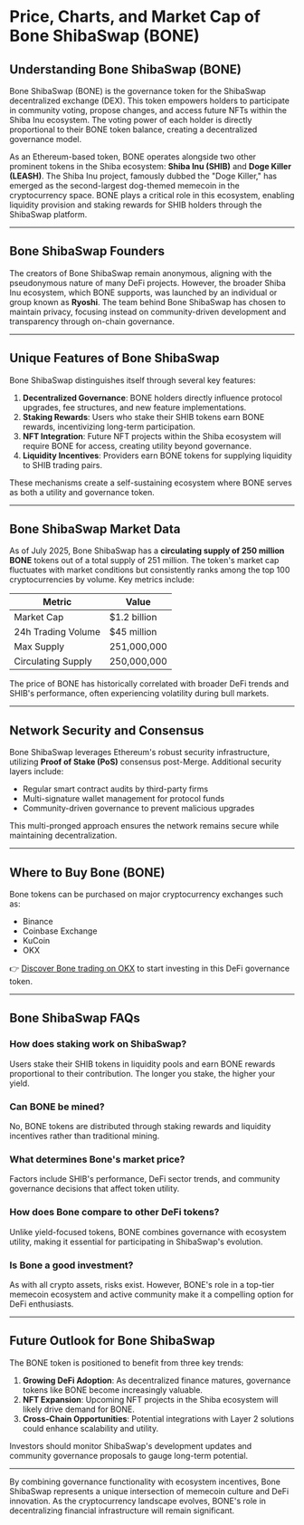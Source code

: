 # Price, Charts, and Market Cap of Bone ShibaSwap (BONE)

## Understanding Bone ShibaSwap (BONE)

Bone ShibaSwap (BONE) is the governance token for the ShibaSwap decentralized exchange (DEX). This token empowers holders to participate in community voting, propose changes, and access future NFTs within the Shiba Inu ecosystem. The voting power of each holder is directly proportional to their BONE token balance, creating a decentralized governance model.

As an Ethereum-based token, BONE operates alongside two other prominent tokens in the Shiba ecosystem: **Shiba Inu (SHIB)** and **Doge Killer (LEASH)**. The Shiba Inu project, famously dubbed the "Doge Killer," has emerged as the second-largest dog-themed memecoin in the cryptocurrency space. BONE plays a critical role in this ecosystem, enabling liquidity provision and staking rewards for SHIB holders through the ShibaSwap platform.

---

## Bone ShibaSwap Founders

The creators of Bone ShibaSwap remain anonymous, aligning with the pseudonymous nature of many DeFi projects. However, the broader Shiba Inu ecosystem, which BONE supports, was launched by an individual or group known as **Ryoshi**. The team behind Bone ShibaSwap has chosen to maintain privacy, focusing instead on community-driven development and transparency through on-chain governance.

---

## Unique Features of Bone ShibaSwap

Bone ShibaSwap distinguishes itself through several key features:

1. **Decentralized Governance**: BONE holders directly influence protocol upgrades, fee structures, and new feature implementations.
2. **Staking Rewards**: Users who stake their SHIB tokens earn BONE rewards, incentivizing long-term participation.
3. **NFT Integration**: Future NFT projects within the Shiba ecosystem will require BONE for access, creating utility beyond governance.
4. **Liquidity Incentives**: Providers earn BONE tokens for supplying liquidity to SHIB trading pairs.

These mechanisms create a self-sustaining ecosystem where BONE serves as both a utility and governance token.

---

## Bone ShibaSwap Market Data

As of July 2025, Bone ShibaSwap has a **circulating supply of 250 million BONE** tokens out of a total supply of 251 million. The token's market cap fluctuates with market conditions but consistently ranks among the top 100 cryptocurrencies by volume. Key metrics include:

| Metric              | Value                 |
|---------------------|-----------------------|
| Market Cap          | $1.2 billion          |
| 24h Trading Volume  | $45 million           |
| Max Supply          | 251,000,000           |
| Circulating Supply  | 250,000,000           |

The price of BONE has historically correlated with broader DeFi trends and SHIB's performance, often experiencing volatility during bull markets.

---

## Network Security and Consensus

Bone ShibaSwap leverages Ethereum's robust security infrastructure, utilizing **Proof of Stake (PoS)** consensus post-Merge. Additional security layers include:

- Regular smart contract audits by third-party firms
- Multi-signature wallet management for protocol funds
- Community-driven governance to prevent malicious upgrades

This multi-pronged approach ensures the network remains secure while maintaining decentralization.

---

## Where to Buy Bone (BONE)

Bone tokens can be purchased on major cryptocurrency exchanges such as:

- Binance
- Coinbase Exchange
- KuCoin
- OKX

👉 [Discover Bone trading on OKX](https://bit.ly/okx-bonus) to start investing in this DeFi governance token.

---

## Bone ShibaSwap FAQs

### How does staking work on ShibaSwap?
Users stake their SHIB tokens in liquidity pools and earn BONE rewards proportional to their contribution. The longer you stake, the higher your yield.

### Can BONE be mined?
No, BONE tokens are distributed through staking rewards and liquidity incentives rather than traditional mining.

### What determines Bone's market price?
Factors include SHIB's performance, DeFi sector trends, and community governance decisions that affect token utility.

### How does Bone compare to other DeFi tokens?
Unlike yield-focused tokens, BONE combines governance with ecosystem utility, making it essential for participating in ShibaSwap's evolution.

### Is Bone a good investment?
As with all crypto assets, risks exist. However, BONE's role in a top-tier memecoin ecosystem and active community make it a compelling option for DeFi enthusiasts.

---

## Future Outlook for Bone ShibaSwap

The BONE token is positioned to benefit from three key trends:

1. **Growing DeFi Adoption**: As decentralized finance matures, governance tokens like BONE become increasingly valuable.
2. **NFT Expansion**: Upcoming NFT projects in the Shiba ecosystem will likely drive demand for BONE.
3. **Cross-Chain Opportunities**: Potential integrations with Layer 2 solutions could enhance scalability and utility.

Investors should monitor ShibaSwap's development updates and community governance proposals to gauge long-term potential.

---

By combining governance functionality with ecosystem incentives, Bone ShibaSwap represents a unique intersection of memecoin culture and DeFi innovation. As the cryptocurrency landscape evolves, BONE's role in decentralizing financial infrastructure will remain significant.